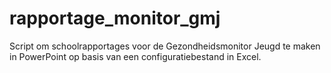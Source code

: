 # rapportage_monitor_gmj
Script om schoolrapportages voor de Gezondheidsmonitor Jeugd te maken in PowerPoint op basis van een configuratiebestand in Excel.
